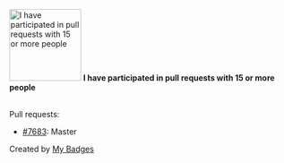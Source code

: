 <img src="https://my-badges.github.io/my-badges/pr-collaboration-15.png" alt="I have participated in pull requests with 15 or more people" title="I have participated in pull requests with 15 or more people" width="128">
<strong>I have participated in pull requests with 15 or more people</strong>
<br><br>

Pull requests:

- <a href="https://github.com/kubernetes/ingress-nginx/pull/7683">#7683</a>: Master


Created by <a href="https://github.com/my-badges/my-badges">My Badges</a>